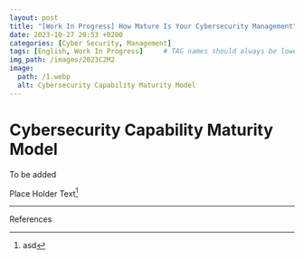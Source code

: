 ```yaml
---
layout: post
title: "[Work In Progress] How Mature Is Your Cybersecurity Management"
date: 2023-10-27 20:53 +0200
categories: [Cyber Security, Management]
tags: [English, Work In Progress]     # TAG names should always be lowercase
img_path: /images/2023C2M2
image:
  path: /1.webp
  alt: Cybersecurity Capability Maturity Model
---
```


# Cybersecurity Capability Maturity Model

To be added

Place Holder Text[^1]

---
References

[^1]: asd
